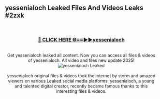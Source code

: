## yessenialoch Leaked Files And Videos Leaks #2zxk
<br>
<div align="center">
<h3><a href="https://watchclip.my.id/yessenialoch" rel="nofollow">🔴 CLICK HERE 🌐==►►yessenialoch</a></h3>
<br>
Get yessenialoch leaked all content. Now you can access all files & videos of yessenialoch. All video and files new update 2025!
<br>
<a href="https://watchclip.my.id/yessenialoch" rel="nofollow" data-target="animated-image.originalLink"><img src="https://i.ibb.co.com/WyWwxjT/player-gif2.gif" alt="yessenialoch Leaked" style="max-width: 100%; display: inline-block;" data-target="animated-image.originalImage"></a>
<br><br>
yessenialoch original files & videos took the internet by storm and amazed viewers on various Leaked social media platforms. yessenialoch, a young and talented digital creator, recently became famous thanks to this interesting files & videos.
</div>
<br>